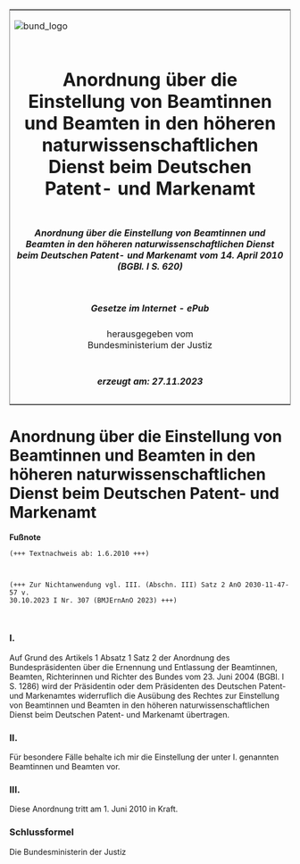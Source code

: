 <span id="DECKBLATT.html"></span>

<table border="0" frame="border" width="100%">

<tr valign="top">

<td align="left">

![bund\_logo](BfJ_2021_Web_de_de.gif)

</td>

<td align="right">

 

</td>

</tr>

<tr align="center" valign="middle">

<td colspan="2">

# Anordnung über die Einstellung von Beamtinnen und Beamten in den höheren naturwissenschaftlichen Dienst beim Deutschen Patent- und Markenamt

</td>

</tr>

<tr align="center" valign="middle">

<td colspan="2">

##### Anordnung über die Einstellung von Beamtinnen und Beamten in den höheren naturwissenschaftlichen Dienst beim Deutschen Patent- und Markenamt vom 14. April 2010 (BGBl. I S. 620)

</td>

</tr>

<tr align="center" valign="middle">

<td colspan="2">

  
  

##### Gesetze im Internet - ePub  
  
herausgegeben vom  
Bundesministerium der Justiz

</td>

</tr>

<tr align="center" valign="bottom">

<td colspan="2">

  
  

##### erzeugt am: 27.11.2023

</td>

</tr>

</table>

<span id="BJNR062010010.html"></span>

# Anordnung über die Einstellung von Beamtinnen und Beamten in den höheren naturwissenschaftlichen Dienst beim Deutschen Patent- und Markenamt

<div>

  
**Fußnote**

<div class="jnhtml">

<div>

<div class="jurAbsatz">

  

``` 
(+++ Textnachweis ab: 1.6.2010 +++)
 

 
(+++ Zur Nichtanwendung vgl. III. (Abschn. III) Satz 2 AnO 2030-11-47-57 v. 
30.10.2023 I Nr. 307 (BMJErnAnO 2023) +++)

 
```

</div>

</div>

</div>

</div>

<span id="BJNR062010010BJNE000100000.html"></span>

### I.  

<div>

<div class="jnhtml">

<div>

<div class="jurAbsatz">

Auf Grund des Artikels 1 Absatz 1 Satz 2 der Anordnung des
Bundespräsidenten über die Ernennung und Entlassung der Beamtinnen,
Beamten, Richterinnen und Richter des Bundes vom 23. Juni 2004 (BGBl. I
S. 1286) wird der Präsidentin oder dem Präsidenten des Deutschen Patent-
und Markenamtes widerruflich die Ausübung des Rechtes zur Einstellung
von Beamtinnen und Beamten in den höheren naturwissenschaftlichen Dienst
beim Deutschen Patent- und Markenamt übertragen.

</div>

</div>

</div>

</div>

<span id="BJNR062010010BJNE000200000.html"></span>

### II.  

<div>

<div class="jnhtml">

<div>

<div class="jurAbsatz">

Für besondere Fälle behalte ich mir die Einstellung der unter I.
genannten Beamtinnen und Beamten vor.

</div>

</div>

</div>

</div>

<span id="BJNR062010010BJNE000300000.html"></span>

### III.  

<div>

<div class="jnhtml">

<div>

<div class="jurAbsatz">

Diese Anordnung tritt am 1. Juni 2010 in Kraft.

</div>

</div>

</div>

</div>

<span id="BJNR062010010BJNE000400000.html"></span>

### Schlussformel  

<div>

<div class="jnhtml">

<div>

<div class="jurAbsatz">

<span class="SP">Die Bundesministerin der Justiz</span>

</div>

</div>

</div>

</div>
